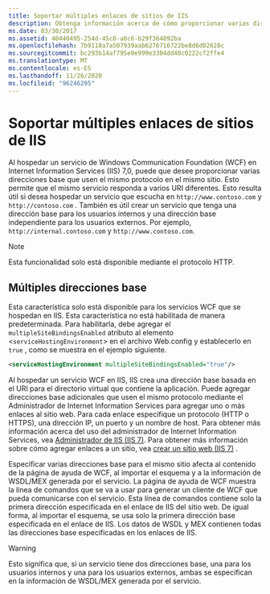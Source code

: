 ```yaml
---
title: Soportar múltiples enlaces de sitios de IIS
description: Obtenga información acerca de cómo proporcionar varias direcciones base que usen el mismo protocolo en el mismo sitio al hospedar un servicio WCF en IIS.
ms.date: 03/30/2017
ms.assetid: 40440495-254d-45c8-a8c6-b29f364892ba
ms.openlocfilehash: 7b9118a7a507939aab6276716722be8d6d02628c
ms.sourcegitcommit: bc293b14af795e0e999e3304dd40c0222cf2ffe4
ms.translationtype: MT
ms.contentlocale: es-ES
ms.lasthandoff: 11/26/2020
ms.locfileid: "96246295"
---
```

# <a name="supporting-multiple-iis-site-bindings"></a>Soportar múltiples enlaces de sitios de IIS

Al hospedar un servicio de Windows Communication Foundation (WCF) en Internet Information Services (IIS) 7,0, puede que desee proporcionar varias direcciones base que usen el mismo protocolo en el mismo sitio. Esto permite que el mismo servicio responda a varios URI diferentes. Esto resulta útil si desea hospedar un servicio que escucha en `http://www.contoso.com` y `http://contoso.com` . También es útil crear un servicio que tenga una dirección base para los usuarios internos y una dirección base independiente para los usuarios externos. Por ejemplo, `http://internal.contoso.com` y `http://www.contoso.com`.  
  
> [!NOTE]
> Esta funcionalidad solo está disponible mediante el protocolo HTTP.  
  
## <a name="multiple-base-addresses"></a>Múltiples direcciones base  

 Esta característica solo está disponible para los servicios WCF que se hospedan en IIS. Esta característica no está habilitada de manera predeterminada. Para habilitarla, debe agregar el `multipleSiteBindingsEnabled` atributo al elemento <`serviceHostingEnvironment`> en el archivo Web.config y establecerlo en `true` , como se muestra en el ejemplo siguiente.  
  
```xml  
<serviceHostingEnvironment multipleSiteBindingsEnabled="true"/>  
```  
  
 Al hospedar un servicio WCF en IIS, IIS crea una dirección base basada en el URI para el directorio virtual que contiene la aplicación. Puede agregar direcciones base adicionales que usen el mismo protocolo mediante el Administrador de Internet Information Services para agregar uno o más enlaces al sitio web. Para cada enlace especifique un protocolo (HTTP o HTTPS), una dirección IP, un puerto y un nombre de host. Para obtener más información acerca del uso del administrador de Internet Information Services, vea [Administrador de IIS (IIS 7)](/previous-versions/windows/it-pro/windows-server-2008-R2-and-2008/cc753842(v=ws.10)). Para obtener más información sobre cómo agregar enlaces a un sitio, vea [crear un sitio web (IIS 7)](/previous-versions/windows/it-pro/windows-server-2008-R2-and-2008/cc772350(v=ws.10)) .  
  
 Especificar varias direcciones base para el mismo sitio afecta al contenido de la página de ayuda de WCF, al importar el esquema y a la información de WSDL/MEX generada por el servicio. La página de ayuda de WCF muestra la línea de comandos que se va a usar para generar un cliente de WCF que pueda comunicarse con el servicio. Esta línea de comandos contiene solo la primera dirección especificada en el enlace de IIS del sitio web. De igual forma, al importar el esquema, se usa solo la primera dirección base especificada en el enlace de IIS. Los datos de WSDL y MEX contienen todas las direcciones base especificadas en los enlaces de IIS.  
  
> [!WARNING]
> Esto significa que, si un servicio tiene dos direcciones base, una para los usuarios internos y una para los usuarios externos, ambas se especifican en la información de WSDL/MEX generada por el servicio.
